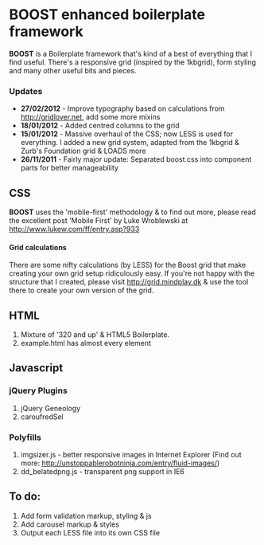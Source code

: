 BOOST enhanced boilerplate framework
======================================

**BOOST** is a Boilerplate framework that's kind of a best of everything that I find useful. There's a responsive grid (inspired by the 1kbgrid), form styling and many other useful bits and pieces.

### Updates
* **27/02/2012** - Improve typography based on calculations from http://gridlover.net, add some more mixins
* **18/01/2012** - Added centred columns to the grid
* **15/01/2012** - Massive overhaul of the CSS; now LESS is used for everything. I added a new grid system, adapted from the 1kbgrid & Zurb's Foundation grid & LOADS more
* **26/11/2011** - Fairly major update: Separated boost.css into component parts for better manageability

## CSS
**BOOST** uses the 'mobile-first' methodology & to find out more, please read the excellent post 'Mobile First' by Luke Wroblewski at http://www.lukew.com/ff/entry.asp?933

#### Grid calculations
There are some nifty calculations (by LESS) for the Boost grid that make creating your own grid setup ridiculously easy. If you're not happy with the structure that I created, please visit http://grid.mindplay.dk & use the tool there to create your own version of the grid.

## HTML
1.	Mixture of '320 and up' & HTML5 Boilerplate.
2.	example.html has almost every element

## Javascript

### jQuery Plugins
1. jQuery Geneology
2. caroufredSel

### Polyfills
1.	imgsizer.js - better responsive images in Internet Explorer (Find out more: http://unstoppablerobotninja.com/entry/fluid-images/)
2.	dd_belatedpng.js - transparent png support in IE6

## To do:
1. Add form validation markup, styling & js
2. Add carousel markup & styles
3. Output each LESS file into its own CSS file